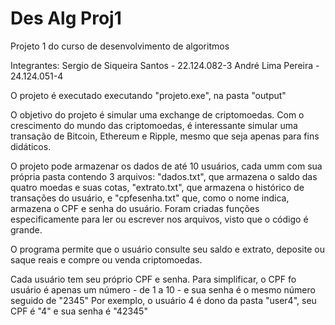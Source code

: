# Des Alg Proj1
 Projeto 1 do curso de desenvolvimento de algoritmos

Integrantes:
Sergio de Siqueira Santos - 22.124.082-3
André Lima Pereira - 24.124.051-4

O projeto é executado executando "projeto.exe", na pasta "output"

O objetivo do projeto é simular uma exchange de criptomoedas. Com o crescimento do mundo das criptomoedas, é interessante simular uma transação de Bitcoin, Ethereum e Ripple,
mesmo que seja apenas para fins didáticos.

O projeto pode armazenar os dados de até 10 usuários, cada umm com sua própria pasta contendo 3 arquivos: "dados.txt", que armazena o saldo das quatro moedas e suas cotas, "extrato.txt", que armazena o
histórico de transações do usuário, e "cpfesenha.txt" que, como o nome indica, armazena o CPF e senha do usuário.
Foram criadas funções especificamente para ler ou escrever nos arquivos, visto que o código é grande.

O programa permite que o usuário consulte seu saldo e extrato, deposite ou saque reais e compre ou venda criptomoedas.

Cada usuário tem seu próprio CPF e senha. Para simplificar, o CPF fo usuário é apenas um número - de 1 a 10 - e sua senha é o mesmo número seguido de "2345"
Por exemplo, o usuário 4 é dono da pasta "user4", seu CPF é "4" e sua senha é "42345"
